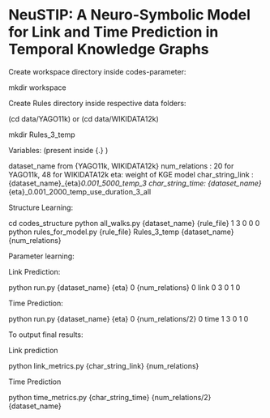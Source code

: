 # NeuSTIP: A Neuro-Symbolic Model for Link and Time Prediction in Temporal Knowledge Graphs

Create workspace directory inside codes-parameter:

mkdir workspace

Create Rules directory inside respective data folders:

(cd data/YAGO11k) or (cd data/WIKIDATA12k)

mkdir Rules_3_temp

Variables: (present inside {.} )

dataset_name from {YAGO11k, WIKIDATA12k}
num_relations : 20 for YAGO11k, 48 for WIKIDATA12k
eta: weight of KGE model
char_string_link : {dataset_name}_{eta}_0.001_5000_temp_3
char_string_time: {dataset_name}_{eta}_0.001_2000_temp_use_duration_3_all


Structure Learning: 


cd codes_structure
python all_walks.py {dataset_name} {rule_file} 1 3 0 0 0 
python rules_for_model.py {rule_file} Rules_3_temp {dataset_name} {num_relations}

Parameter learning:

Link Prediction:

python run.py {dataset_name} {eta} 0 {num_relations} 0 link 0 3 0 1 0

Time Prediction:

python run.py {dataset_name} {eta} 0 {num_relations/2} 0 time 1 3 0 1 0

To output final results:

Link prediction

python link_metrics.py {char_string_link} {num_relations}

Time Prediction

python time_metrics.py {char_string_time} {num_relations/2} {dataset_name}
